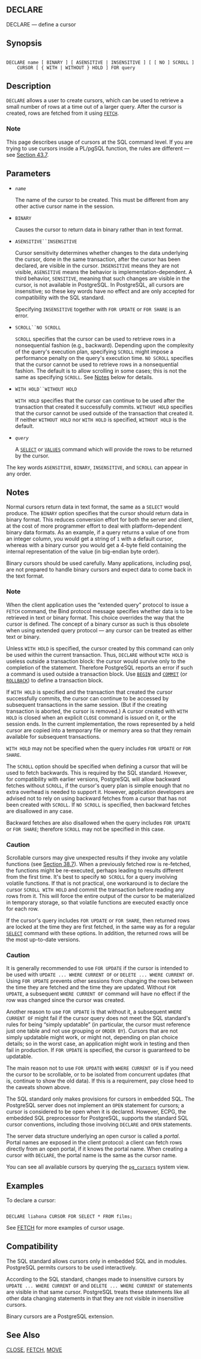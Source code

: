 ## DECLARE

DECLARE — define a cursor

## Synopsis

```

DECLARE name [ BINARY ] [ ASENSITIVE | INSENSITIVE ] [ [ NO ] SCROLL ]
    CURSOR [ { WITH | WITHOUT } HOLD ] FOR query
```

## Description

`DECLARE` allows a user to create cursors, which can be used to retrieve a small number of rows at a time out of a larger query. After the cursor is created, rows are fetched from it using [`FETCH`](sql-fetch "FETCH").

### Note

This page describes usage of cursors at the SQL command level. If you are trying to use cursors inside a PL/pgSQL function, the rules are different — see [Section 43.7](plpgsql-cursors "43.7. Cursors").

## Parameters

* *`name`*

    The name of the cursor to be created. This must be different from any other active cursor name in the session.

* `BINARY`

    Causes the cursor to return data in binary rather than in text format.

* `ASENSITIVE``INSENSITIVE`

    Cursor sensitivity determines whether changes to the data underlying the cursor, done in the same transaction, after the cursor has been declared, are visible in the cursor. `INSENSITIVE` means they are not visible, `ASENSITIVE` means the behavior is implementation-dependent. A third behavior, `SENSITIVE`, meaning that such changes are visible in the cursor, is not available in PostgreSQL. In PostgreSQL, all cursors are insensitive; so these key words have no effect and are only accepted for compatibility with the SQL standard.

    Specifying `INSENSITIVE` together with `FOR UPDATE` or `FOR SHARE` is an error.

* `SCROLL``NO SCROLL`

    `SCROLL` specifies that the cursor can be used to retrieve rows in a nonsequential fashion (e.g., backward). Depending upon the complexity of the query's execution plan, specifying `SCROLL` might impose a performance penalty on the query's execution time. `NO SCROLL` specifies that the cursor cannot be used to retrieve rows in a nonsequential fashion. The default is to allow scrolling in some cases; this is not the same as specifying `SCROLL`. See [Notes](sql-declare#SQL-DECLARE-NOTES "Notes") below for details.

* `WITH HOLD``WITHOUT HOLD`

    `WITH HOLD` specifies that the cursor can continue to be used after the transaction that created it successfully commits. `WITHOUT HOLD` specifies that the cursor cannot be used outside of the transaction that created it. If neither `WITHOUT HOLD` nor `WITH HOLD` is specified, `WITHOUT HOLD` is the default.

* *`query`*

    A [`SELECT`](sql-select "SELECT") or [`VALUES`](sql-values "VALUES") command which will provide the rows to be returned by the cursor.

The key words `ASENSITIVE`, `BINARY`, `INSENSITIVE`, and `SCROLL` can appear in any order.

## Notes

Normal cursors return data in text format, the same as a `SELECT` would produce. The `BINARY` option specifies that the cursor should return data in binary format. This reduces conversion effort for both the server and client, at the cost of more programmer effort to deal with platform-dependent binary data formats. As an example, if a query returns a value of one from an integer column, you would get a string of `1` with a default cursor, whereas with a binary cursor you would get a 4-byte field containing the internal representation of the value (in big-endian byte order).

Binary cursors should be used carefully. Many applications, including psql, are not prepared to handle binary cursors and expect data to come back in the text format.

### Note

When the client application uses the “extended query” protocol to issue a `FETCH` command, the Bind protocol message specifies whether data is to be retrieved in text or binary format. This choice overrides the way that the cursor is defined. The concept of a binary cursor as such is thus obsolete when using extended query protocol — any cursor can be treated as either text or binary.

Unless `WITH HOLD` is specified, the cursor created by this command can only be used within the current transaction. Thus, `DECLARE` without `WITH HOLD` is useless outside a transaction block: the cursor would survive only to the completion of the statement. Therefore PostgreSQL reports an error if such a command is used outside a transaction block. Use [`BEGIN`](sql-begin "BEGIN") and [`COMMIT`](sql-commit "COMMIT") (or [`ROLLBACK`](sql-rollback "ROLLBACK")) to define a transaction block.

If `WITH HOLD` is specified and the transaction that created the cursor successfully commits, the cursor can continue to be accessed by subsequent transactions in the same session. (But if the creating transaction is aborted, the cursor is removed.) A cursor created with `WITH HOLD` is closed when an explicit `CLOSE` command is issued on it, or the session ends. In the current implementation, the rows represented by a held cursor are copied into a temporary file or memory area so that they remain available for subsequent transactions.

`WITH HOLD` may not be specified when the query includes `FOR UPDATE` or `FOR SHARE`.

The `SCROLL` option should be specified when defining a cursor that will be used to fetch backwards. This is required by the SQL standard. However, for compatibility with earlier versions, PostgreSQL will allow backward fetches without `SCROLL`, if the cursor's query plan is simple enough that no extra overhead is needed to support it. However, application developers are advised not to rely on using backward fetches from a cursor that has not been created with `SCROLL`. If `NO SCROLL` is specified, then backward fetches are disallowed in any case.

Backward fetches are also disallowed when the query includes `FOR UPDATE` or `FOR SHARE`; therefore `SCROLL` may not be specified in this case.

### Caution

Scrollable cursors may give unexpected results if they invoke any volatile functions (see [Section 38.7](xfunc-volatility "38.7. Function Volatility Categories")). When a previously fetched row is re-fetched, the functions might be re-executed, perhaps leading to results different from the first time. It's best to specify `NO SCROLL` for a query involving volatile functions. If that is not practical, one workaround is to declare the cursor `SCROLL WITH HOLD` and commit the transaction before reading any rows from it. This will force the entire output of the cursor to be materialized in temporary storage, so that volatile functions are executed exactly once for each row.

If the cursor's query includes `FOR UPDATE` or `FOR SHARE`, then returned rows are locked at the time they are first fetched, in the same way as for a regular [`SELECT`](sql-select "SELECT") command with these options. In addition, the returned rows will be the most up-to-date versions.

### Caution

It is generally recommended to use `FOR UPDATE` if the cursor is intended to be used with `UPDATE ... WHERE CURRENT OF` or `DELETE ... WHERE CURRENT OF`. Using `FOR UPDATE` prevents other sessions from changing the rows between the time they are fetched and the time they are updated. Without `FOR UPDATE`, a subsequent `WHERE CURRENT OF` command will have no effect if the row was changed since the cursor was created.

Another reason to use `FOR UPDATE` is that without it, a subsequent `WHERE CURRENT OF` might fail if the cursor query does not meet the SQL standard's rules for being “simply updatable” (in particular, the cursor must reference just one table and not use grouping or `ORDER BY`). Cursors that are not simply updatable might work, or might not, depending on plan choice details; so in the worst case, an application might work in testing and then fail in production. If `FOR UPDATE` is specified, the cursor is guaranteed to be updatable.

The main reason not to use `FOR UPDATE` with `WHERE CURRENT OF` is if you need the cursor to be scrollable, or to be isolated from concurrent updates (that is, continue to show the old data). If this is a requirement, pay close heed to the caveats shown above.

The SQL standard only makes provisions for cursors in embedded SQL. The PostgreSQL server does not implement an `OPEN` statement for cursors; a cursor is considered to be open when it is declared. However, ECPG, the embedded SQL preprocessor for PostgreSQL, supports the standard SQL cursor conventions, including those involving `DECLARE` and `OPEN` statements.

The server data structure underlying an open cursor is called a *portal*. Portal names are exposed in the client protocol: a client can fetch rows directly from an open portal, if it knows the portal name. When creating a cursor with `DECLARE`, the portal name is the same as the cursor name.

You can see all available cursors by querying the [`pg_cursors`](view-pg-cursors "54.6. pg_cursors") system view.

## Examples

To declare a cursor:

```

DECLARE liahona CURSOR FOR SELECT * FROM films;
```

See [FETCH](sql-fetch "FETCH") for more examples of cursor usage.

## Compatibility

The SQL standard allows cursors only in embedded SQL and in modules. PostgreSQL permits cursors to be used interactively.

According to the SQL standard, changes made to insensitive cursors by `UPDATE ... WHERE CURRENT OF` and `DELETE ... WHERE CURRENT OF` statements are visible in that same cursor. PostgreSQL treats these statements like all other data changing statements in that they are not visible in insensitive cursors.

Binary cursors are a PostgreSQL extension.

## See Also

[CLOSE](sql-close "CLOSE"), [FETCH](sql-fetch "FETCH"), [MOVE](sql-move "MOVE")